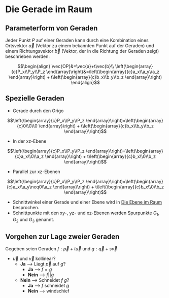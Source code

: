 # Die Gerade im Raum

## Parameterform von Geraden

Jeder Punkt $P$ auf einer Geraden kann durch eine Kombination eines Ortsvektor $\vec{a}$ (Vektor zu einem bekannten Punkt auf der Geraden) und einem Richtungsvektor $\vec{b}$ (Vektor, der in die Richtung der Geraden zeigt) beschrieben werden:

$$\begin{align}
  \vec{OP}&=\vec{a}+t\vec{b}\\
  \left(\begin{array}{c}P_x\\P_y\\P_z \end{array}\right)&=\left(\begin{array}{c}a_x\\a_y\\a_z \end{array}\right) + t\left(\begin{array}{c}b_x\\b_y\\b_z \end{array}\right)
\end{align}$$

## Spezielle Geraden

*  Gerade durch den Origo

$$\left(\begin{array}{c}P_x\\P_y\\P_z \end{array}\right)=\left(\begin{array}{c}0\\0\\0 \end{array}\right) + t\left(\begin{array}{c}b_x\\b_y\\b_z \end{array}\right)$$

*  In der xz-Ebene

$$\left(\begin{array}{c}P_x\\P_y\\P_z \end{array}\right)=\left(\begin{array}{c}a_x\\0\\a_z \end{array}\right) + t\left(\begin{array}{c}b_x\\0\\b_z \end{array}\right)$$

*  Parallel zur xz-Ebenen

$$\left(\begin{array}{c}P_x\\P_y\\P_z \end{array}\right)=\left(\begin{array}{c}a_x\\a_y\neq0\\a_z \end{array}\right) + t\left(\begin{array}{c}b_x\\0\\b_z \end{array}\right)$$


*  Schnittwinkel einer Gerade und einer Ebene wird in [Die Ebene im Raum](eImRaum.md) besprochen.
*  Schnittpunkte mit den xy-, yz- und xz-Ebenen werden Spurpunkte $G_1$, $G_2$ und $G_3$ genannt.

## Vorgehen zur Lage zweier Geraden

Gegeben seien Geraden $f: \vec{p} + t\vec{u}$ und $g: \vec{q} + s\vec{v}$

*  $\vec{u}$ und $\vec{v}$ kollinear?
    *  **Ja** --> Liegt $\vec{p}$ auf $g$?
        *  **Ja** --> $f=g$
        *  **Nein** --> $f||g$
    *  **Nein** --> Schneidet $f$ $g$?
        *  **Ja** --> $f$ schneidet $g$
        *  **Nein** --> windschief